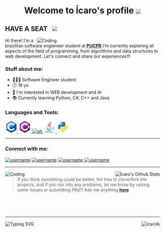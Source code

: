 <div align="center">
<h1>Welcome to Ícaro's profile <img src="https://em-content.zobj.net/source/noto-emoji-animations/344/waving-hand_light-skin-tone_1f44b-1f3fb_1f3fb.gif" width="30" 
<p align="center">
                       
</h2>
  
  
  

</div>




<div align="left">
<h2>HAVE A SEAT⠀<img src="https://em-content.zobj.net/source/microsoft-teams/337/clinking-glasses_1f942.png" width="30" </h2>
</div>

<img align="right" alt="Coding" width="400" src="https://uploads-ssl.webflow.com/61a8ba1505a38d795044d7de/61aae1b7a4ba59ee6d39af82_scroll-coding.gif">

Hi there! I'm a brazillian software engieneer student at <a href="https://www.pucpr.br"><b>PUCPR</b></a>
I'm currently exploring all aspects of the field of programming, from algorithms and data structures to web development. Let's connect and share our experiences!!! <br>

<h3 align="left">Stuff about me:</h3>

- 👨🏻‍🎓 Software Engineer student
- 🕑 18 yo
- 💭 I'm interested in WEB development and AI
- 📚 Currently learning Python, C#, C++ and Java


<h3 align="left">Languages and Tools:</h3>
<p align="left"> <a href="https://www.cprogramming.com/" target="_blank" rel="noreferrer"> <img src="https://raw.githubusercontent.com/devicons/devicon/master/icons/c/c-original.svg" alt="c" width="40" height="40"/> </a> <a href="https://www.w3schools.com/cs/" target="_blank" rel="noreferrer"> <img src="https://raw.githubusercontent.com/devicons/devicon/master/icons/csharp/csharp-original.svg" alt="csharp" width="40" height="40"/> </a> <a href="https://git-scm.com/" target="_blank" rel="noreferrer"> <img src="https://www.vectorlogo.zone/logos/git-scm/git-scm-icon.svg" alt="git" width="40" height="40"/> </a> <a href="https://www.java.com" target="_blank" rel="noreferrer"> <img src="https://raw.githubusercontent.com/devicons/devicon/master/icons/java/java-original.svg" alt="java" width="40" height="40"/> </a> <a href="https://www.python.org" target="_blank" rel="noreferrer"> <img src="https://raw.githubusercontent.com/devicons/devicon/master/icons/python/python-original.svg" alt="python" width="40" height="40"/> </a> </p>
<hr />


<h3 align="left">Connect with me:</h3>
<p align="left">
<a href="https://www.linkedin.com/in/%C3%ADcaro-kuchanovicz-333820272/" target="blank"><img align="center" src="https://raw.githubusercontent.com/rahuldkjain/github-profile-readme-generator/master/src/images/icons/Social/linked-in-alt.svg" alt="username" height="30" width="40" /></a>
<a href="https://twitter.com/icaro_lk" target="blank"><img align="center" src="https://raw.githubusercontent.com/rahuldkjain/github-profile-readme-generator/master/src/images/icons/Social/twitter.svg" alt="username" height="30" width="40" /></a>
<a href="https://wa.me/5541988133200" target="blank"><img align="center" src="https://upload.wikimedia.org/wikipedia/commons/thumb/6/6b/WhatsApp.svg/640px-WhatsApp.svg.png" alt="username" width="40" /></a>
<a href="https://t.me/Icaro_Kuchanovicz" target="blank"><img align="center" src="https://logodownload.org/wp-content/uploads/2017/11/telegram-logo-8.png" alt="username" width="30" /></a>
</p>
  </div>
<hr />

  
<img align="right" src="https://github-readme-stats.vercel.app/api?username=icaroLK&show_icons=true&bg_color=00000000" alt="Ícaro's Github Stats">


<img align="left" alt="Coding" width="150" src="https://backstage.io/animations/backstage-techdocs-icon-1.gif">

>  <br>If you think something could be better, fell free to clone/fork the projects, and if you run into any problems, let me know by raising some issues or submitting PRs!!! Ask me anything <a href="https://github.com/icaroLK/icaroLK/issues/new"><b>here</b></a><br>
  
  
<br>
<br>
<br>


<hr />
<img align="left" src="https://readme-typing-svg.demolab.com?font=Fira+Code&pause=2000&color=2E81EC&width=530&lines=%2F%2FEnjoy+the+show!;%2F%2FFell+free+to+come+back+always!;%2F%2FDon't+miss+out+on+my+updates!+Follow+me 😀" alt="Typing SVG" /></a>
<p align="right"> <img src="https://komarev.com/ghpvc/?username=icarolk&label=Profile_views&color=007dae&style=flat" alt="icarolk" /> </p>

